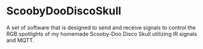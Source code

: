 # ScoobyDooDiscoSkull
A set of software that is designed to send and receive signals to control the RGB spotlights of my homemade Scooby-Doo Disco Skull utilizing IR signals and MQTT.
